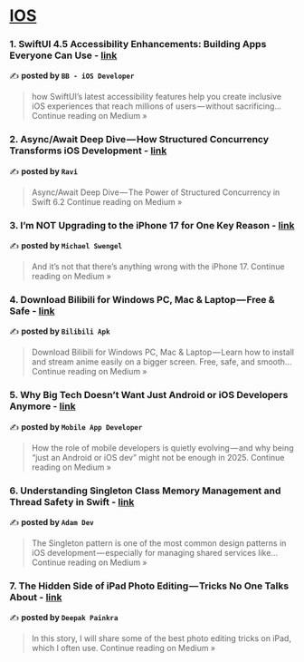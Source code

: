 
<h1><a href=https://medium.com/tag/ios/recommended target="_blank" rel="noopener noreferrer">IOS</a></h1>
<h3>1. SwiftUI 4.5 Accessibility Enhancements: Building Apps Everyone Can Use - <a href="https://medium.com/@bhumibhuva18/swiftui-4-5-accessibility-enhancements-building-apps-everyone-can-use-28aff22691f1?source=rss------ios-5" target="_blank" rel="noopener noreferrer">link</a></h3>

✍️ **posted by `BB - iOS Developer`**

<blockquote>how SwiftUI’s latest accessibility features help you create inclusive iOS experiences that reach millions of users — without sacrificing…
Continue reading on Medium »</blockquote>

<h3>2. Async/Await Deep Dive — How Structured Concurrency Transforms iOS Development - <a href="https://ravi6997.medium.com/async-await-deep-dive-how-structured-concurrency-transforms-ios-development-b2d5c47ed6d6?source=rss------ios-5" target="_blank" rel="noopener noreferrer">link</a></h3>

✍️ **posted by `Ravi`**

<blockquote>Async/Await Deep Dive — The Power of Structured Concurrency in Swift 6.2
Continue reading on Medium »</blockquote>

<h3>3. I’m NOT Upgrading to the iPhone 17 for One Key Reason - <a href="https://medium.com/@michaelswengel/im-not-upgrading-to-the-iphone-17-for-one-key-reason-8ea7a25ebd94?source=rss------ios-5" target="_blank" rel="noopener noreferrer">link</a></h3>

✍️ **posted by `Michael Swengel`**

<blockquote>And it’s not that there’s anything wrong with the iPhone 17.
Continue reading on Medium »</blockquote>

<h3>4. Download Bilibili for Windows PC, Mac & Laptop — Free & Safe - <a href="https://bilibiliapk.medium.com/download-bilibili-for-windows-pc-mac-laptop-free-safe-d8ac843c615a?source=rss------ios-5" target="_blank" rel="noopener noreferrer">link</a></h3>

✍️ **posted by `Bilibili Apk`**

<blockquote>Download Bilibili for Windows PC, Mac & Laptop — Learn how to install and stream anime easily on a bigger screen. Free, safe, and smooth…
Continue reading on Medium »</blockquote>

<h3>5. Why Big Tech Doesn’t Want Just Android or iOS Developers Anymore - <a href="https://medium.com/@avula.koti.realpage/why-big-tech-doesnt-want-just-android-or-ios-developers-anymore-b10575ee0171?source=rss------ios-5" target="_blank" rel="noopener noreferrer">link</a></h3>

✍️ **posted by `Mobile App Developer`**

<blockquote>How the role of mobile developers is quietly evolving — and why being “just an Android or iOS dev” might not be enough in 2025.
Continue reading on Medium »</blockquote>

<h3>6.  Understanding Singleton Class Memory Management and Thread Safety in Swift - <a href="https://medium.com/@iamCoder/understanding-singleton-class-memory-management-and-thread-safety-in-swift-922e3c3b63c9?source=rss------ios-5" target="_blank" rel="noopener noreferrer">link</a></h3>

✍️ **posted by `Adam Dev`**

<blockquote>The Singleton pattern is one of the most common design patterns in iOS development — especially for managing shared services like…
Continue reading on Medium »</blockquote>

<h3>7. The Hidden Side of iPad Photo Editing — Tricks No One Talks About - <a href="https://medium.com/@todaysgamer309/the-hidden-side-of-ipad-photo-editing-tricks-no-one-talks-about-158d6e30b315?source=rss------ios-5" target="_blank" rel="noopener noreferrer">link</a></h3>

✍️ **posted by `Deepak Painkra`**

<blockquote>In this story, I will share some of the best photo editing tricks on iPad, which I often use.
Continue reading on Medium »</blockquote>

